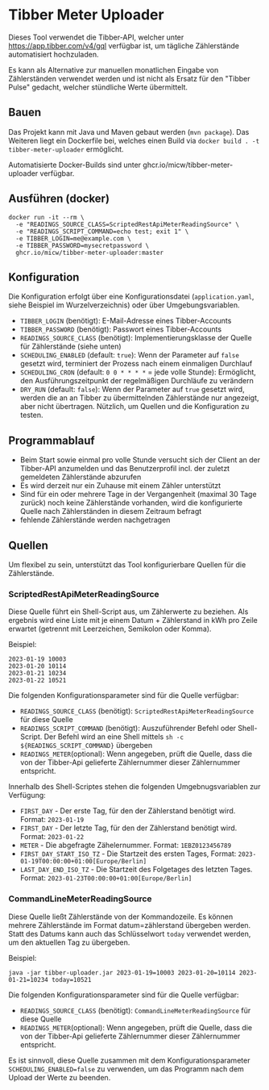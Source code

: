 # Tibber Meter Uploader

Dieses Tool verwendet die Tibber-API, welcher unter https://app.tibber.com/v4/gql verfügbar ist, um tägliche Zählerstände automatisiert hochzuladen.

Es kann als Alternative zur manuellen monatlichen Eingabe von Zählerständen verwendet werden und ist nicht als Ersatz für den "Tibber Pulse" gedacht, welcher stündliche Werte übermittelt.

## Bauen

Das Projekt kann mit Java und Maven gebaut werden (`mvn package`). Das Weiteren liegt ein Dockerfile bei, welches einen Build via `docker build . -t tibber-meter-uploader` ermöglicht.

Automatisierte Docker-Builds sind unter ghcr.io/micw/tibber-meter-uploader verfügbar.

## Ausführen (docker)

```
docker run -it --rm \
  -e "READINGS_SOURCE_CLASS=ScriptedRestApiMeterReadingSource" \
  -e "READINGS_SCRIPT_COMMAND=echo test; exit 1" \
  -e TIBBER_LOGIN=me@example.com \
  -e TIBBER_PASSWORD=mysecretpassword \
  ghcr.io/micw/tibber-meter-uploader:master
```

## Konfiguration

Die Konfiguration erfolgt über eine Konfigurationsdatei (`application.yaml`, siehe Beispiel im Wurzelverzeichnis) oder über Umgebungsvariablen.

* `TIBBER_LOGIN` (benötigt): E-Mail-Adresse eines Tibber-Accounts
* `TIBBER_PASSWORD` (benötigt): Passwort eines Tibber-Accounts
* `READINGS_SOURCE_CLASS` (benötigt): Implementierungsklasse der Quelle für Zählerstände (siehe unten)
* `SCHEDULING_ENABLED` (default: `true`): Wenn der Parameter auf `false` gesetzt wird, terminiert der Prozess nach einem einmaligen Durchlauf
* `SCHEDULING_CRON` (default: `0 0 * * * *` = jede volle Stunde): Ermöglicht, den Ausführungszeitpunkt der regelmäßigen Durchläufe zu verändern
* `DRY_RUN` (default: `false`): Wenn der Parameter auf `true` gesetzt wird, werden die an an Tibber zu übermittelnden Zählerstände nur angezeigt, aber nicht übertragen. Nützlich, um Quellen und die Konfiguration zu testen.


## Programmablauf

* Beim Start sowie einmal pro volle Stunde versucht sich der Client an der Tibber-API anzumelden und das Benutzerprofil incl. der zuletzt gemeldeten Zählerstände abzurufen
* Es wird derzeit nur ein Zuhause mit einem Zähler unterstützt
* Sind für ein oder mehrere Tage in der Vergangenheit (maximal 30 Tage zurück) noch keine Zählerstände vorhanden, wird die konfigurierte Quelle nach Zählerständen in diesem Zeitraum befragt
* fehlende Zählerstände werden nachgetragen

## Quellen

Um flexibel zu sein, unterstützt das Tool konfigurierbare Quellen für die Zählerstände.

### ScriptedRestApiMeterReadingSource

Diese Quelle führt ein Shell-Script aus, um Zählerwerte zu beziehen. Als ergebnis wird eine Liste mit je einem Datum + Zählerstand in kWh pro Zeile erwartet (getrennt mit Leerzeichen, Semikolon oder Komma).

Beispiel:

```
2023-01-19 10003
2023-01-20 10114
2023-01-21 10234
2023-01-22 10521
```

Die folgenden Konfigurationsparameter sind für die Quelle verfügbar:

* `READINGS_SOURCE_CLASS` (benötigt): `ScriptedRestApiMeterReadingSource` für diese Quelle
* `READINGS_SCRIPT_COMMAND` (benötigt): Auszuführender Befehl oder Shell-Script. Der Befehl wird an eine Shell mittels `sh -c ${READINGS_SCRIPT_COMMAND}` übergeben
* `READINGS_METER`(optional): Wenn angegeben, prüft die Quelle, dass die von der Tibber-Api gelieferte Zählernummer dieser Zählernummer entspricht.

Innerhalb des Shell-Scriptes stehen die folgenden Umgebnugsvariablen zur Verfügung:

* `FIRST_DAY` - Der erste Tag, für den der Zählerstand benötigt wird. Format: `2023-01-19`
* `FIRST_DAY` - Der letzte Tag, für den der Zählerstand benötigt wird. Format: `2023-01-22`
* `METER` - Die abgefragte Zähelernummer. Format: `1EBZ0123456789`
* `FIRST_DAY_START_ISO_TZ` - Die Startzeit des ersten Tages, Format: `2023-01-19T00:00:00+01:00[Europe/Berlin]`
* `LAST_DAY_END_ISO_TZ` - Die Startzeit des Folgetages des letzten Tages. Format: `2023-01-23T00:00:00+01:00[Europe/Berlin]`


### CommandLineMeterReadingSource

Diese Quelle ließt Zählerstände von der Kommandozeile. Es können mehrere Zählerstände im Format datum=zählerstand übergeben werden. Statt des Datums kann auch das Schlüsselwort `today` verwendet werden, um den aktuellen Tag zu übergeben.

Beispiel:

```
java -jar tibber-uploader.jar 2023-01-19=10003 2023-01-20=10114 2023-01-21=10234 today=10521
```

Die folgenden Konfigurationsparameter sind für die Quelle verfügbar:

* `READINGS_SOURCE_CLASS` (benötigt): `CommandLineMeterReadingSource` für diese Quelle
* `READINGS_METER`(optional): Wenn angegeben, prüft die Quelle, dass die von der Tibber-Api gelieferte Zählernummer dieser Zählernummer entspricht.

Es ist sinnvoll, diese Quelle zusammen mit dem Konfigurationsparameter `SCHEDULING_ENABLED=false` zu verwenden, um das Programm nach dem Upload der Werte zu beenden.
